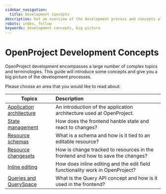 ```yaml
---
sidebar_navigation:
  title: Development concepts
description: Get an overview of the development process and concepts at OpenProject
robots: index, follow
keywords: development concepts, big picture
---
```


# OpenProject Development Concepts

OpenProject development encompasses a large number of complex topics and terminologies.
This guide will introduce some concepts and give you a big picture of the development processes.

Please choose an area that you would like to read about:

| Topics                                               | Description                                                  |
| ---------------------------------------------------- | :----------------------------------------------------------- |
| [Application architecture](application-architecture) | An introduction of the application architecture used at OpenProject. |
| [State management](state-management)                 | How does the frontend hanble state and react to changes?     |
| [Resource schemas](resource-schemas)                 | What is a schema and how is it tied to an editable resource? |
| [Resource changesets](resource-changesets)           | How is change tracked to resources in the frontend and how to save the changes? |
| [Inline editing](inline-editing)                     | How does inline editing and the edit field functionality work in OpenProject? |
| [Queries and QuerySpace](queries)                    | What is the Query API concept and how is it used in the frontend? |



